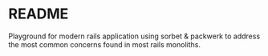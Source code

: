 # README

Playground for modern rails application using sorbet & packwerk to address the most common concerns
found in most rails monoliths.